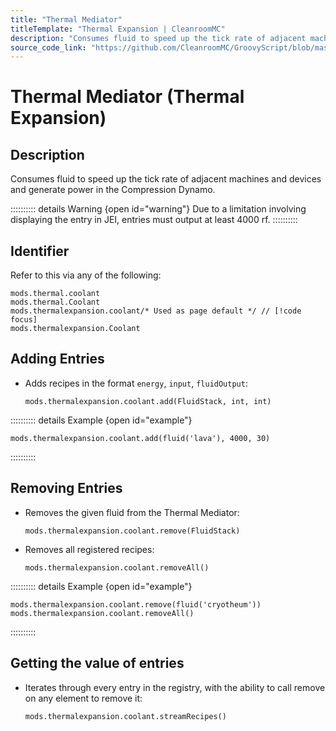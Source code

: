 ```yaml
---
title: "Thermal Mediator"
titleTemplate: "Thermal Expansion | CleanroomMC"
description: "Consumes fluid to speed up the tick rate of adjacent machines and devices and generate power in the Compression Dynamo."
source_code_link: "https://github.com/CleanroomMC/GroovyScript/blob/master/src/main/java/com/cleanroommc/groovyscript/compat/mods/thermalexpansion/device/Coolant.java"
---
```


# Thermal Mediator (Thermal Expansion)

## Description

Consumes fluid to speed up the tick rate of adjacent machines and devices and generate power in the Compression Dynamo.

:::::::::: details Warning {open id="warning"}
Due to a limitation involving displaying the entry in JEI, entries must output at least 4000 rf.
::::::::::

## Identifier

Refer to this via any of the following:

```groovy:no-line-numbers {3}
mods.thermal.coolant
mods.thermal.Coolant
mods.thermalexpansion.coolant/* Used as page default */ // [!code focus]
mods.thermalexpansion.Coolant
```


## Adding Entries

- Adds recipes in the format `energy`, `input`, `fluidOutput`:

    ```groovy:no-line-numbers
    mods.thermalexpansion.coolant.add(FluidStack, int, int)
    ```

:::::::::: details Example {open id="example"}
```groovy:no-line-numbers
mods.thermalexpansion.coolant.add(fluid('lava'), 4000, 30)
```

::::::::::

## Removing Entries

- Removes the given fluid from the Thermal Mediator:

    ```groovy:no-line-numbers
    mods.thermalexpansion.coolant.remove(FluidStack)
    ```

- Removes all registered recipes:

    ```groovy:no-line-numbers
    mods.thermalexpansion.coolant.removeAll()
    ```

:::::::::: details Example {open id="example"}
```groovy:no-line-numbers
mods.thermalexpansion.coolant.remove(fluid('cryotheum'))
mods.thermalexpansion.coolant.removeAll()
```

::::::::::

## Getting the value of entries

- Iterates through every entry in the registry, with the ability to call remove on any element to remove it:

    ```groovy:no-line-numbers
    mods.thermalexpansion.coolant.streamRecipes()
    ```
